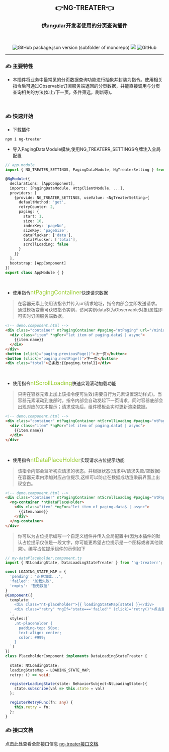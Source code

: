 ## <div align="center">👉NG-TREATER👈</div>
### <div align="center">供angular开发者使用的分页查询插件</div>

<br>

<div align="center">

![GitHub package.json version (subfolder of monorepo)](https://img.shields.io/github/package-json/v/velley/ng-treater?filename=projects%2Fng-treater%2Fpackage.json)
![](https://img.shields.io/badge/angular-v12.x-green.svg)
![GitHub](https://img.shields.io/github/license/velley/ng-treater)


</div>

----

### ✍ 主要特性
- 本插件将业务中最常见的分页数据查询功能进行抽象并封装为指令。使用相关指令后可通过Observable订阅服务端返回的分页数据，并能直接调用与分页查询相关的方法(如上/下一页，条件筛选，刷新等)。

<br>

### ✍ 快速开始
- 下载插件
```
npm i ng-treater
```
- 导入PagingDataModule模块,使用NG_TREATERR_SETTINGS令牌注入全局配置
```ts
// app.module
import { NG_TREATER_SETTINGS, PagingDataModule, NgTreaterSetting } from 'ng-treater';

@NgModule({
  declarations: [AppComponent],
  imports: [PagingDataModule, HttpClientModule, ...],
  providers: [
    {provide: NG_TREATER_SETTINGS, useValue: <NgTreaterSetting>{
      defaultMethod: 'get',
      retryCounter: 2,
      paging: {
        start: 1,
        size: 10,
        indexKey: 'pageNo',
        sizeKey: 'pageSize',
        dataPlucker: ['data'],
        totalPlucker: ['total'],
        scrollLoading: false
      }
    }}
  ],
  bootstrap: [AppComponent]
})
export class AppModule { }
```

<br>

- 使用指令<font color="yellowgreen" size="4">ntPagingContaiiner</font>快速请求数据
> 在容器元素上使用该指令并传入url请求地址，指令内部会立即发送请求。通过模板变量可获取指令实例，访问实例data$(为Observable对象)属性即可实时订阅服务端数据。
```html
<!-- demo.component.html -->
<div class="container" ntPagingContainer #paging="ntPaging" url="/miniapp/queryOrganization">  
  <div class="item" *ngFor="let item of paging.data$ | async">
    {{item.name}}
  </div>      
</div>
<button (click)="paging.previousPage()">上一页</button>
<button (click)="paging.nextPage()">下一页</button>
<div class="total">总条数:{{paging.total}}</div>
```


<br>

- 使用指令<font color="yellowgreen" size="4">ntScrollLoading</font>快速实现滚动加载功能
> 只需在容器元素上加上该指令便可生效(需要自行为元素设置滚动样式)。当容器元素滚动到底部时，指令内部会自动发起下一页请求，同时容器底部会出现对应的文本提示；请求成功后，组件模板会实时更新渲染数据。
```html
<!-- demo.component.html -->
<div class="container" ntPagingContainer ntScrollLoading #paging="ntPaging" url="/miniapp/queryOrganization">  
  <div class="item" *ngFor="let item of paging.data$ | async">
    {{item.name}}
  </div>      
</div>
```

<br>

- 使用指令<font color="yellowgreen" size="4">ntDataPlaceHolder</font>实现请求占位提示功能
> 该指令内部会监听初次请求的状态。并根据状态(请求中/请求失败/空数据)在容器元素内添加对应占位提示,这样可以防止在数据成功渲染前界面上出现空白。
```html
<!-- demo.component.html -->
<div class="container" ntPagingContainer ntScrollLoading #paging="ntPaging" url="/miniapp/queryOrganization">  
  <ng-container *ntDataPlaceHolder>
    <div class="item" *ngFor="let item of paging.data$ | async">
      {{item.name}}
    </div>
  </ng-container>     
</div>
```

> 你可以为占位提示编写一个自定义组件并传入全局配置中(因为本插件的默认占位提示仅仅是一段文字，你可能更希望占位提示是一个图标或者其他效果)。编写占位提示组件的示例如下
```ts
// my-dataPlaceholder.component.ts
import { NtLoadingState, DataLoadingStateTreater } from 'ng-treaterr';

const LOADING_STATE_MAP = {
  'pending': '正在加载...',
  'failed': '加载失败',
  'empty': '暂无数据'
}
@Component({
  template: `    
    <div class="nt-placeholder">{{ loadingStateMap[state] }}</div>   
    <div class="retry" *ngIf="state==='failed'" (click)="retry()">点击重试</div> 
  `,
  styles:[`
    .nt-placeholder {
      padding-top: 50px;
      text-align: center;
      color: #999;
    }
  `]
})
class PlaceholderComponent implements DataLoadingStateTreater {
  
  state: NtLoadingState;
  loadingStateMap = LOADING_STATE_MAP;
  retry: () => void;

  registerLoadingState(state: BehaviorSubject<NtLoadingState>){
    state.subscribe(val => this.state = val)
  };

  registerRetryFunc(fn: any) {
    this.retry = fn;
  };
}
```

### ✍ 接口文档
点击此处查看全部接口信息 [ng-treater接口文档](./projects/ng-treater/README.md).
